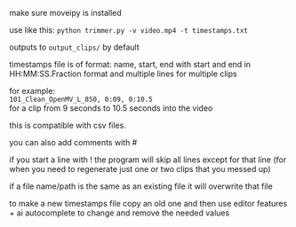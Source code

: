 

make sure moveipy is installed

use like this:
`python trimmer.py -v video.mp4 -t timestamps.txt`

outputs to `output_clips/` by default

timestamps file is of format:
name, start, end
with start and end in HH:MM:SS.Fraction format 
and multiple lines for multiple clips

for example: \
`101_Clean_OpenMV_L_850, 0:09, 0:10.5` \
for a clip from 9 seconds to 10.5 seconds into the video 

this is compatible with csv files.

you can also add comments with #

if you start a line with ! the program will skip all lines except for that line (for when you need to regenerate just one or two clips that you messed up)

if a file name/path is the same as an existing file it will overwrite that file

to make a new timestamps file copy an old one and then use editor features + ai autocomplete to change and remove the needed values